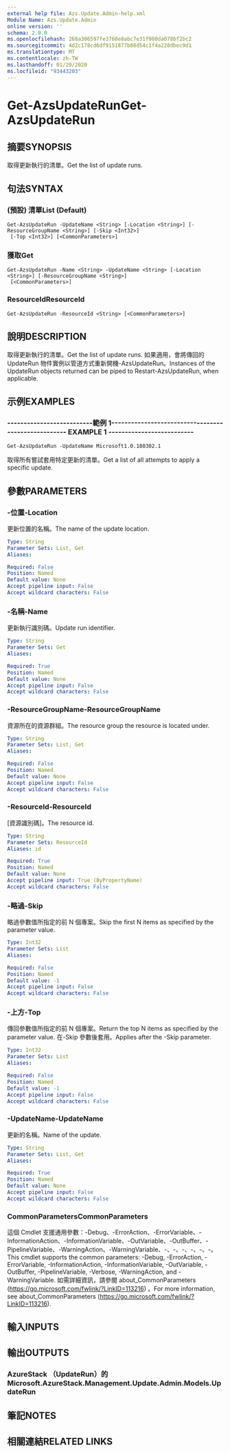 ```yaml
---
external help file: Azs.Update.Admin-help.xml
Module Name: Azs.Update.Admin
online version: ''
schema: 2.0.0
ms.openlocfilehash: 268a306597fe3760e8abc7e31f980da078bf2bc2
ms.sourcegitcommit: 4d2c178cd6df9151877b08d54c1f4a228dbec9d1
ms.translationtype: MT
ms.contentlocale: zh-TW
ms.lasthandoff: 01/29/2020
ms.locfileid: "93443203"
---
```

# <span data-ttu-id="14891-101">Get-AzsUpdateRun</span><span class="sxs-lookup"><span data-stu-id="14891-101">Get-AzsUpdateRun</span></span>

## <span data-ttu-id="14891-102">摘要</span><span class="sxs-lookup"><span data-stu-id="14891-102">SYNOPSIS</span></span>
<span data-ttu-id="14891-103">取得更新執行的清單。</span><span class="sxs-lookup"><span data-stu-id="14891-103">Get the list of update runs.</span></span>

## <span data-ttu-id="14891-104">句法</span><span class="sxs-lookup"><span data-stu-id="14891-104">SYNTAX</span></span>

### <span data-ttu-id="14891-105"> (預設) 清單</span><span class="sxs-lookup"><span data-stu-id="14891-105">List (Default)</span></span>
```
Get-AzsUpdateRun -UpdateName <String> [-Location <String>] [-ResourceGroupName <String>] [-Skip <Int32>]
 [-Top <Int32>] [<CommonParameters>]
```

### <span data-ttu-id="14891-106">獲取</span><span class="sxs-lookup"><span data-stu-id="14891-106">Get</span></span>
```
Get-AzsUpdateRun -Name <String> -UpdateName <String> [-Location <String>] [-ResourceGroupName <String>]
 [<CommonParameters>]
```

### <span data-ttu-id="14891-107">ResourceId</span><span class="sxs-lookup"><span data-stu-id="14891-107">ResourceId</span></span>
```
Get-AzsUpdateRun -ResourceId <String> [<CommonParameters>]
```

## <span data-ttu-id="14891-108">說明</span><span class="sxs-lookup"><span data-stu-id="14891-108">DESCRIPTION</span></span>
<span data-ttu-id="14891-109">取得更新執行的清單。</span><span class="sxs-lookup"><span data-stu-id="14891-109">Get the list of update runs.</span></span> <span data-ttu-id="14891-110">如果適用，會將傳回的 UpdateRun 物件實例以管道方式重新開機-AzsUpdateRun。</span><span class="sxs-lookup"><span data-stu-id="14891-110">Instances of the UpdateRun objects returned can be piped to Restart-AzsUpdateRun, when applicable.</span></span>

## <span data-ttu-id="14891-111">示例</span><span class="sxs-lookup"><span data-stu-id="14891-111">EXAMPLES</span></span>

### <span data-ttu-id="14891-112">--------------------------範例 1--------------------------</span><span class="sxs-lookup"><span data-stu-id="14891-112">-------------------------- EXAMPLE 1 --------------------------</span></span>
```
Get-AzsUpdateRun -UpdateName Microsoft1.0.180302.1
```

<span data-ttu-id="14891-113">取得所有嘗試套用特定更新的清單。</span><span class="sxs-lookup"><span data-stu-id="14891-113">Get a list of all attempts to apply a specific update.</span></span>

## <span data-ttu-id="14891-114">參數</span><span class="sxs-lookup"><span data-stu-id="14891-114">PARAMETERS</span></span>

### <span data-ttu-id="14891-115">-位置</span><span class="sxs-lookup"><span data-stu-id="14891-115">-Location</span></span>
<span data-ttu-id="14891-116">更新位置的名稱。</span><span class="sxs-lookup"><span data-stu-id="14891-116">The name of the update location.</span></span>

```yaml
Type: String
Parameter Sets: List, Get
Aliases: 

Required: False
Position: Named
Default value: None
Accept pipeline input: False
Accept wildcard characters: False
```

### <span data-ttu-id="14891-117">-名稱</span><span class="sxs-lookup"><span data-stu-id="14891-117">-Name</span></span>
<span data-ttu-id="14891-118">更新執行識別碼。</span><span class="sxs-lookup"><span data-stu-id="14891-118">Update run identifier.</span></span>

```yaml
Type: String
Parameter Sets: Get
Aliases: 

Required: True
Position: Named
Default value: None
Accept pipeline input: False
Accept wildcard characters: False
```

### <span data-ttu-id="14891-119">-ResourceGroupName</span><span class="sxs-lookup"><span data-stu-id="14891-119">-ResourceGroupName</span></span>
<span data-ttu-id="14891-120">資源所在的資源群組。</span><span class="sxs-lookup"><span data-stu-id="14891-120">The resource group the resource is located under.</span></span>

```yaml
Type: String
Parameter Sets: List, Get
Aliases: 

Required: False
Position: Named
Default value: None
Accept pipeline input: False
Accept wildcard characters: False
```

### <span data-ttu-id="14891-121">-ResourceId</span><span class="sxs-lookup"><span data-stu-id="14891-121">-ResourceId</span></span>
<span data-ttu-id="14891-122">[資源識別碼]。</span><span class="sxs-lookup"><span data-stu-id="14891-122">The resource id.</span></span>

```yaml
Type: String
Parameter Sets: ResourceId
Aliases: id

Required: True
Position: Named
Default value: None
Accept pipeline input: True (ByPropertyName)
Accept wildcard characters: False
```

### <span data-ttu-id="14891-123">-略過</span><span class="sxs-lookup"><span data-stu-id="14891-123">-Skip</span></span>
<span data-ttu-id="14891-124">略過參數值所指定的前 N 個專案。</span><span class="sxs-lookup"><span data-stu-id="14891-124">Skip the first N items as specified by the parameter value.</span></span>

```yaml
Type: Int32
Parameter Sets: List
Aliases: 

Required: False
Position: Named
Default value: -1
Accept pipeline input: False
Accept wildcard characters: False
```

### <span data-ttu-id="14891-125">-上方</span><span class="sxs-lookup"><span data-stu-id="14891-125">-Top</span></span>
<span data-ttu-id="14891-126">傳回參數值所指定的前 N 個專案。</span><span class="sxs-lookup"><span data-stu-id="14891-126">Return the top N items as specified by the parameter value.</span></span>
<span data-ttu-id="14891-127">在-Skip 參數後套用。</span><span class="sxs-lookup"><span data-stu-id="14891-127">Applies after the -Skip parameter.</span></span>

```yaml
Type: Int32
Parameter Sets: List
Aliases: 

Required: False
Position: Named
Default value: -1
Accept pipeline input: False
Accept wildcard characters: False
```

### <span data-ttu-id="14891-128">-UpdateName</span><span class="sxs-lookup"><span data-stu-id="14891-128">-UpdateName</span></span>
<span data-ttu-id="14891-129">更新的名稱。</span><span class="sxs-lookup"><span data-stu-id="14891-129">Name of the update.</span></span>

```yaml
Type: String
Parameter Sets: List, Get
Aliases: 

Required: True
Position: Named
Default value: None
Accept pipeline input: False
Accept wildcard characters: False
```

### <span data-ttu-id="14891-130">CommonParameters</span><span class="sxs-lookup"><span data-stu-id="14891-130">CommonParameters</span></span>
<span data-ttu-id="14891-131">這個 Cmdlet 支援通用參數：-Debug、-ErrorAction、-ErrorVariable、-InformationAction、-InformationVariable、-OutVariable、-OutBuffer、-PipelineVariable、-WarningAction、-WarningVariable、-、-、-、-、-、-。</span><span class="sxs-lookup"><span data-stu-id="14891-131">This cmdlet supports the common parameters: -Debug, -ErrorAction, -ErrorVariable, -InformationAction, -InformationVariable, -OutVariable, -OutBuffer, -PipelineVariable, -Verbose, -WarningAction, and -WarningVariable.</span></span> <span data-ttu-id="14891-132">如需詳細資訊，請參閱 about_CommonParameters (https://go.microsoft.com/fwlink/?LinkID=113216) 。</span><span class="sxs-lookup"><span data-stu-id="14891-132">For more information, see about_CommonParameters (https://go.microsoft.com/fwlink/?LinkID=113216).</span></span>

## <span data-ttu-id="14891-133">輸入</span><span class="sxs-lookup"><span data-stu-id="14891-133">INPUTS</span></span>

## <span data-ttu-id="14891-134">輸出</span><span class="sxs-lookup"><span data-stu-id="14891-134">OUTPUTS</span></span>

### <span data-ttu-id="14891-135">AzureStack （UpdateRun）的</span><span class="sxs-lookup"><span data-stu-id="14891-135">Microsoft.AzureStack.Management.Update.Admin.Models.UpdateRun</span></span>

## <span data-ttu-id="14891-136">筆記</span><span class="sxs-lookup"><span data-stu-id="14891-136">NOTES</span></span>

## <span data-ttu-id="14891-137">相關連結</span><span class="sxs-lookup"><span data-stu-id="14891-137">RELATED LINKS</span></span>

